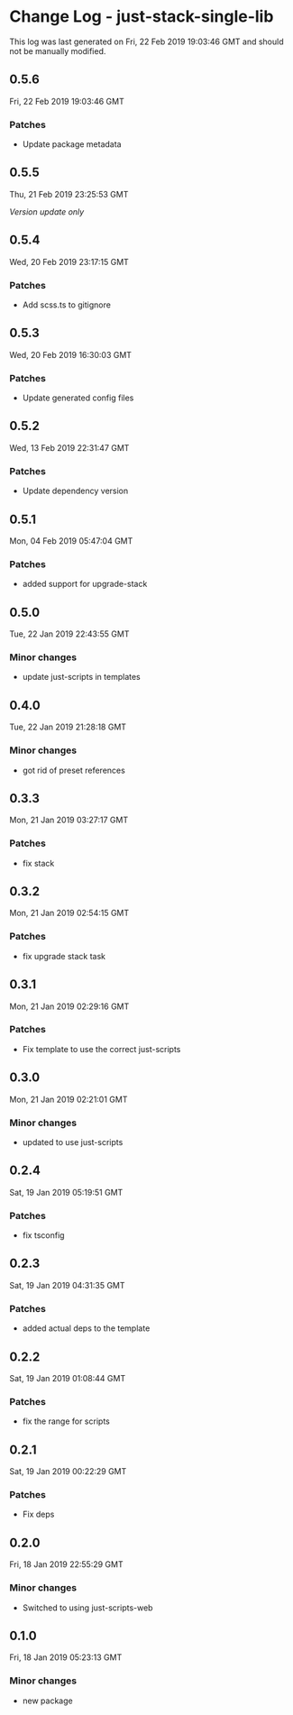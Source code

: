 # Change Log - just-stack-single-lib

This log was last generated on Fri, 22 Feb 2019 19:03:46 GMT and should not be manually modified.

## 0.5.6
Fri, 22 Feb 2019 19:03:46 GMT

### Patches

- Update package metadata

## 0.5.5
Thu, 21 Feb 2019 23:25:53 GMT

*Version update only*

## 0.5.4
Wed, 20 Feb 2019 23:17:15 GMT

### Patches

- Add scss.ts to gitignore

## 0.5.3
Wed, 20 Feb 2019 16:30:03 GMT

### Patches

- Update generated config files

## 0.5.2
Wed, 13 Feb 2019 22:31:47 GMT

### Patches

- Update dependency version

## 0.5.1
Mon, 04 Feb 2019 05:47:04 GMT

### Patches

- added support for upgrade-stack

## 0.5.0
Tue, 22 Jan 2019 22:43:55 GMT

### Minor changes

- update just-scripts in templates

## 0.4.0
Tue, 22 Jan 2019 21:28:18 GMT

### Minor changes

- got rid of preset references

## 0.3.3
Mon, 21 Jan 2019 03:27:17 GMT

### Patches

- fix stack

## 0.3.2
Mon, 21 Jan 2019 02:54:15 GMT

### Patches

- fix upgrade stack task

## 0.3.1
Mon, 21 Jan 2019 02:29:16 GMT

### Patches

- Fix template to use the correct just-scripts

## 0.3.0
Mon, 21 Jan 2019 02:21:01 GMT

### Minor changes

- updated to use just-scripts

## 0.2.4
Sat, 19 Jan 2019 05:19:51 GMT

### Patches

- fix tsconfig

## 0.2.3
Sat, 19 Jan 2019 04:31:35 GMT

### Patches

- added actual deps to the template

## 0.2.2
Sat, 19 Jan 2019 01:08:44 GMT

### Patches

- fix the range for scripts

## 0.2.1
Sat, 19 Jan 2019 00:22:29 GMT

### Patches

- Fix deps

## 0.2.0
Fri, 18 Jan 2019 22:55:29 GMT

### Minor changes

- Switched to using just-scripts-web

## 0.1.0
Fri, 18 Jan 2019 05:23:13 GMT

### Minor changes

- new package

